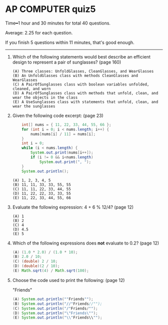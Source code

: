 # AP COMPUTER quiz5
Time&#x2501;1 hour and 30 minutes for total 40 questions.

Average: 2.25 for each question.

If you finish 5 questions within 11 minutes, that's good enough. 

---

1. Which of the following statements would best describe an efficient design to represent a pair of sunglasses? (page 160)

	```
	(A) Three classes: UnfoldGlasses, CleanGlasses, and WearGlasses 
	(B) An UnfoldGlasses class with methods CleanGlasses and WearGlasses 
	(C) A PairOfSunglasses class with boolean variables unfolded, cleaned, and worn 
	(D) A PairOfSunglasses class with methods that unfold, clean, and wear the objects in the class 
	(E) A UseSunglasses class with statements that unfold, clean, and wear the sunglasses 
	```
2. Given the following code excerpt: (page 23)

	```java
		int[] nums = { 11, 22, 33, 44, 55, 66 };
		for (int i = 0; i < nums.length; i++) {
			nums[nums[i] / 11] = nums[i];
		}
		int i = 0;
		while (i < nums.length) {
			System.out.print(nums[i++]);
			if (i != 0 && i<nums.length)
				System.out.print(", ");
		}
		System.out.println();
	```
	```
	(A) 1, 2, 3, 4, 5
	(B) 11, 11, 33, 33, 55, 55
	(C) 11, 11, 22, 33, 44, 55
	(D) 11, 22, 22, 33, 33, 55
	(E) 11, 22, 33, 44, 55, 66
	```
3. Evaluate the following expression: 4 + 6 % 12/4? (page 12)

	```
	(A) 1
	(B) 2
	(C) 4
	(D) 4.5
	(E) 5
	```
4. Which of the following expressions does **not** evaluate to 0.2? (page 12)

	```java
	(A) (1.0 * 2.0) / (1.0 * 10);
	(B) 2.0 / 10;
	(C) (double) 2 / 10;
	(D) (double)(2 / 10);
	(E) Math.sqrt(4) / Math.sqrt(100);
	```
5. Choose the code used to print the following: (page 12)
   
   "Friends"

	```java
	(A) System.out.println(""Friends"");
	(B) System.out.println("//"Friends//"");
	(C) System.out.println("/"Friends/"");
	(D) System.out.println("\"Friends\"");
	(E) System.out.println("\\"Friends\\"");
	```